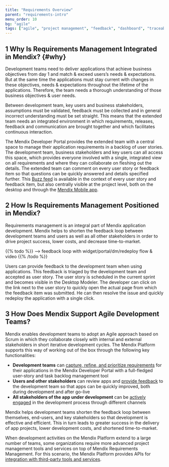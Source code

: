 ```yaml
---
title: "Requirements Overview"
parent: "requirements-intro"
menu_order: 10
bg: "agile"
tags: ["agile", "project management", "feedback", "dashboard", "traceability"]
---
```


## 1 Why Is Requirements Management Integrated in Mendix? {#why}

Development teams need to deliver applications that achieve business objectives from day 1 and match & exceed users’s needs & expectations. But at the same time the applications must stay current with changes in these objectives, needs & expectations throughout the lifetime of the applications. Therefore, the team needs a thorough understanding of those business objectives & user needs.

Between development team, key users and business stakeholders, assumptions must be validated, feedback must be collected and in general incorrect understanding must be set straight. This means that the extended team needs an integrated environment in which requirements, releases, feedback and communication are brought together and which facilitates continuous interaction.

The Mendix Developer Portal provides the extended team with a central space to manage their application requirements in a backlog of user stories. The development team, business stakeholders and key users can all access this space, which provides everyone involved with a single, integrated view on all requirements and where they can collaborate on fleshing out the details. The extended team can comment on every user story or feedback item so that questions can be quickly answered and details specified further. This [Buzz feed](collaboration-channels#buzz) is available in the context of every user story and feedback item, but also centrally visible at the project level, both on the desktop and through the [Mendix Mobile app](collaboration-channels#mxapp).

## 2 How Is Requirements Management Positioned in Mendix?

Requirements management is an integral part of Mendix application development. Mendix helps to shorten the feedback loop between development teams and users as well as all other stakeholders in order to drive project success, lower costs, and decrease time-to-market.

{{% todo %}}
--> feedback loop with widget/portal/dm/redeploy flow & video
{{% /todo %}}

Users can provide feedback to the development team when using applications. This feedback is triaged by the development team and accepted as user story. The user story is scheduled in the current sprint and becomes visible in the Desktop Modeler. The developer can click on the link next to the user story to quickly open the actual page from which the feedback item was submitted. He can then resolve the issue and quickly redeploy the application with a single click.

## 3 How Does Mendix Support Agile Development Teams?

Mendix enables development teams to adopt an Agile approach based on Scrum in which they collaborate closely with internal and external stakeholders in short iterative development cycles. The Mendix Platform supports this way of working out of the box through the following key functionalities:

* **Development teams** can [capture, refine, and prioritize requirements](requirements-management#requirements-management) for their applications in the Mendix Developer Portal with a full-fledged user-story and task backlog management tool
* **Users and other stakeholders** can review apps and [provide feedback](feedback-management#feedback-management) to the development team so that apps can be quickly improved, both during development and after go-live
* **All stakeholders of the app under development** can be [actively engaged](collaboration-channels#stakeholder-involvement) in the development process through different channels

Mendix helps development teams shorten the feedback loop between themselves, end-users, and key stakeholders so that development is effective and efficient. This in turn leads to greater success in the delivery of app projects, lower development costs, and shortened time-to-market.

When development activities on the Mendix Platform extend to a large number of teams, some organizations require more advanced project management tools and services on top of Mendix Requirements Management. For this scenario, the Mendix Platform provides APIs for [integration with third-party tools and services](requirements-management#tooling).
